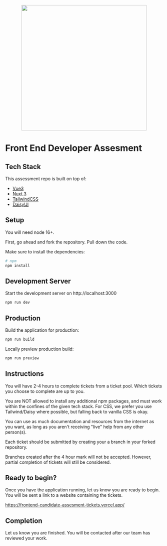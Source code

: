 <p align="center"><a href="https://capeandbay.com" target="_blank"><img src="https://capeandbay-public.s3.amazonaws.com/cape_and_bay_logo_7687.svg" width="400"></a></p>

# Front End Developer Assesment

## Tech Stack

This assessment repo is built on top of:
- [Vue3](https://vuejs.org/guide/introduction.html)
- [Nuxt 3](https://v3.nuxtjs.org)
- [TailwindCSS](https://tailwindcss.com/docs)
- [DaisyUI](https://daisyui.com/components/)

## Setup

You will need node 16+.

First, go ahead and fork the repository.  Pull down the code.

Make sure to install the dependencies:

```bash
# npm
npm install
```

## Development Server

Start the development server on http://localhost:3000

```bash
npm run dev
```

## Production

Build the application for production:

```bash
npm run build
```

Locally preview production build:

```bash
npm run preview
```

## Instructions
You will have 2-4 hours to complete tickets from a ticket pool.  Which tickets you choose to complete are up to you.

You are NOT allowed to install any additional npm packages, and must work within the confines of the given tech stack. For CSS, we prefer you use Tailwind/Daisy where possible, but falling back to vanilla CSS is okay.

You can use as much documentation and resources from the internet as you want, as long as you aren't receiving "live" help from any other person(s).

Each ticket should be submitted by creating your a branch in your forked repository.

Branches created after the 4 hour mark will not be accepted.  However, partial completion of tickets will still be considered.

## Ready to begin?
Once you have the application running, let us know you are ready to begin.  You will be sent a link to a website containing the tickets.

https://frontend-candidate-assesment-tickets.vercel.app/

## Completion

Let us know you are finished.  You will be contacted after our team has reviewed your work.
